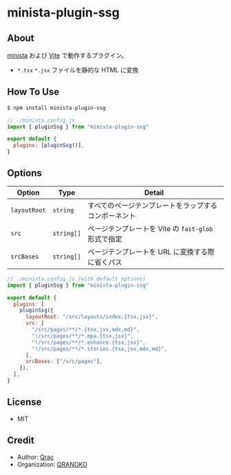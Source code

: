 # minista-plugin-ssg

## About

[minista](https://minista.qranoko.jp) および [Vite](https://ja.vitejs.dev/) で動作するプラグイン。

- `*.tsx` `*.jsx` ファイルを静的な HTML に変換

## How To Use

```sh
$ npm install minista-plugin-ssg
```

```js
// ./minista.config.js
import { pluginSsg } from "minista-plugin-ssg"

export default {
  plugins: [pluginSsg()],
}
```

## Options

| Option       | Type       | Detail                                               |
| ------------ | ---------- | ---------------------------------------------------- |
| `layoutRoot` | `string`   | すべてのページテンプレートをラップするコンポーネント |
| `src`        | `string[]` | ページテンプレートを Vite の `fast-glob` 形式で指定  |
| `srcBases`   | `string[]` | ページテンプレートを URL に変換する際に省くパス      |

```js
// ./minista.config.js (with default options)
import { pluginSsg } from "minista-plugin-ssg"

export default {
  plugins: [
    pluginSsg({
      layoutRoot: "/src/layouts/index.{tsx,jsx}",
      src: [
        "/src/pages/**/*.{tsx,jsx,mdx,md}",
        "!/src/pages/**/*.mpa.{tsx,jsx}",
        "!/src/pages/**/*.enhance.{tsx,jsx}",
        "!/src/pages/**/*.stories.{tsx,jsx,mdx,md}",
      ],
      srcBases: ["/src/pages"],
    }),
  ],
}
```

## License

- MIT

## Credit

- Author: [Qrac](https://qrac.jp)
- Organization: [QRANOKO](https://qranoko.jp)
